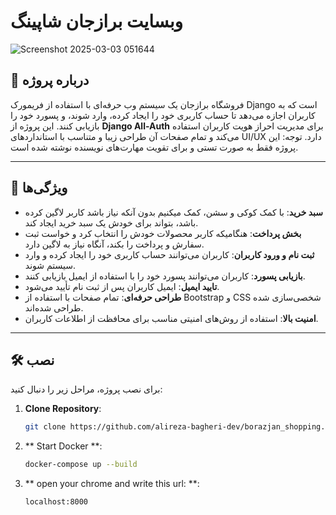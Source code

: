 # وبسایت برازجان شاپینگ
![Screenshot 2025-03-03 051644](https://github.com/user-attachments/assets/47268022-a17e-4ef3-b22c-31b523228f8e)


## 📌 درباره پروژه

فروشگاه برازجان یک سیستم وب حرفه‌ای با استفاده از فریمورک Django است که به کاربران اجازه می‌دهد تا حساب کاربری خود را ایجاد کرده، وارد شوند، و پسورد خود را بازیابی کنند. این پروژه از **Django All-Auth** برای مدیریت احراز هویت کاربران استفاده می‌کند و تمام صفحات آن طراحی زیبا و متناسب با استانداردهای UI/UX دارد.
توجه: این پروژه فقط به صورت تستی و برای تقویت مهارت‌های نویسنده نوشته شده است.

---

## 🚀 ویژگی‌ها

- **سبد خرید**: با کمک کوکی و سشن، کمک میکنیم بدون آنکه نیاز باشد کاربر لاگین کرده باشد، بتواند برای خودش یک سبد خرید ایجاد کند.
- **بخش پرداخت**: هنگامیکه کاربر محصولات خودش را انتخاب کرد و خواست ثبت سفارش و پرداخت را بکند، آنگاه نیاز به لاگین دارد.
- **ثبت نام و ورود کاربران**: کاربران می‌توانند حساب کاربری خود را ایجاد کرده و وارد سیستم شوند.
- **بازیابی پسورد**: کاربران می‌توانند پسورد خود را با استفاده از ایمیل بازیابی کنند.
- **تایید ایمیل**: ایمیل کاربران پس از ثبت نام تأیید می‌شود.
- **طراحی حرفه‌ای**: تمام صفحات با استفاده از Bootstrap و CSS شخصی‌سازی شده طراحی شده‌اند.
- **امنیت بالا**: استفاده از روش‌های امنیتی مناسب برای محافظت از اطلاعات کاربران.


---

## 🛠️ نصب

برای نصب پروژه، مراحل زیر را دنبال کنید:


1. **Clone Repository**:
   ```bash
   git clone https://github.com/alireza-bagheri-dev/borazjan_shopping.git

2. ** Start Docker **:
   ```bash
   docker-compose up --build

3. ** open your chrome and write this url: **:
   ```bash
   localhost:8000

